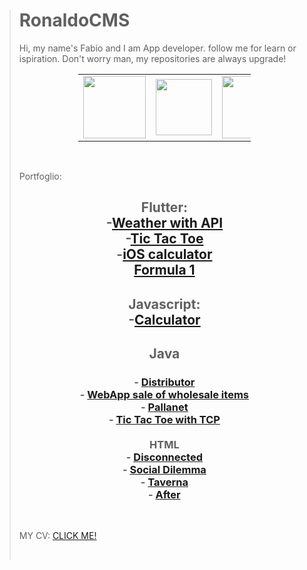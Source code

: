 <blockquote>
<h1>RonaldoCMS</h1>
<p>Hi, my name's Fabio and I am App developer. follow me for learn or ispiration. Don't worry man, my repositories are always upgrade!</p>
<table style="width: 59.375%; margin-left: auto; margin-right: auto;">
<tbody>
<tr>
<td style="width: 9.65905%;"><a href="https://it.quora.com/profile/Fabio-Ronaldo"> <img style="display: block; margin-left: auto; margin-right: auto;" src="https://www.iconpacks.net/icons/2/free-quora-logo-icon-2439-thumb.png" width="100" height="100" /> </a></td>
<td style="width: 5.82392%;"><a href="https://www.linkedin.com/in/fabio-danubbio-52149219a/"> <img style="display: block; margin-left: auto; margin-right: auto;" src="https://upload.wikimedia.org/wikipedia/commons/thumb/c/ca/LinkedIn_logo_initials.png/768px-LinkedIn_logo_initials.png" width="90" height="90" /> </a></td>
<td style="width: 9.09096%;"><a href="https://www.instagram.com/notdeveloper.py/"> <img style="display: block; margin-left: auto; margin-right: auto;" src="https://assets.stickpng.com/images/580b57fcd9996e24bc43c521.png" width="100" height="100" /> </a></td>
<td style="width: 14.6306%;"><a href="https://www.github.com/RonaldoCMS"> <img style="display: block; margin-left: auto; margin-right: auto;" src="https://cdn.uconnectlabs.com/wp-content/uploads/sites/46/2019/04/GitHub-Mark.png" width="100" height="100" /></a></td>
</tr>
</tbody>
</table>
<p>&nbsp;</p>
<p>Portfoglio:</p>
<h2 style="text-align: center;">Flutter:<br />-<a href="https://github.com/RonaldoCMS/weather--flutter">Weather with API</a><br />-<a href="https://github.com/RonaldoCMS/tic-tac-toe">Tic Tac Toe</a><br />-<a href="https://github.com/RonaldoCMS/ios--calculator">iOS calculator</a><br/><a href="https://github.com/RonaldoCMS/formula-one">Formula 1</a></h2>
<h2 style="text-align: center;">Javascript:<br />-<a href="https://github.com/RonaldoCMS/html-calcolatrice">Calculator</a></h2>
<h2 style="text-align: center;">Java</h2>
<h3 style="text-align: center;">- <a title="Distributor" href="https://github.com/RonaldoCMS/java-distributor">D</a><span class="Y2IQFc" lang="en"><a title="Distributor" href="https://github.com/RonaldoCMS/java-distributor">istributor</a><br />- <a href="https://github.com/RonaldoCMS/mio-esame-jsp">WebApp sale of wholesale items</a><br />- <a href="https://github.com/RonaldoCMS/java-PallaNet">Pallanet</a><br />- <a href="https://github.com/RonaldoCMS/java-Tic-Tac-Toe">Tic Tac Toe with TCP</a><br /><br />HTML<br /></span><span class="Y2IQFc" lang="en">- <a href="https://github.com/RonaldoCMS/GPOI-Disconnected">Disconnected</a><br />- <a href="https://github.com/RonaldoCMS/GPOI-SocialDilemma">Social Dilemma</a><br />- <a href="https://github.com/RonaldoCMS/html-taverna">Taverna</a><br />- <a href="https://github.com/RonaldoCMS/html-after">After</a></span></h3>
<p>&nbsp;</p>
<p>MY CV: <a href="https://cvapp.it/r/pD1rMpMZz">CLICK ME!</a></p>
<p>&nbsp;</p>
</blockquote>
